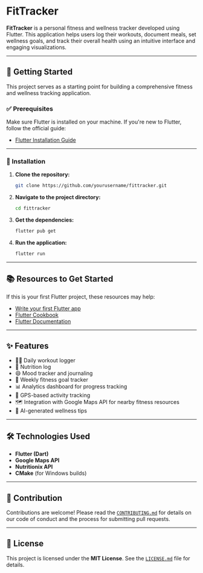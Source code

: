 # FitTracker

**FitTracker** is a personal fitness and wellness tracker developed using Flutter. This application helps users log their workouts, document meals, set wellness goals, and track their overall health using an intuitive interface and engaging visualizations.

---

## 🚀 Getting Started

This project serves as a starting point for building a comprehensive fitness and wellness tracking application.

### ✅ Prerequisites

Make sure Flutter is installed on your machine. If you're new to Flutter, follow the official guide:

- [Flutter Installation Guide](https://docs.flutter.dev/get-started/install)

---

### 🔧 Installation

1. **Clone the repository:**
   ```bash
   git clone https://github.com/yourusername/fittracker.git
   ```

2. **Navigate to the project directory:**
   ```bash
   cd fittracker
   ```

3. **Get the dependencies:**
   ```bash
   flutter pub get
   ```

4. **Run the application:**
   ```bash
   flutter run
   ```

---

## 📚 Resources to Get Started

If this is your first Flutter project, these resources may help:

- [Write your first Flutter app](https://docs.flutter.dev/get-started/codelab)
- [Flutter Cookbook](https://docs.flutter.dev/cookbook)
- [Flutter Documentation](https://docs.flutter.dev/)

---

## ✨ Features

- 🏋️‍♂️ Daily workout logger  
- 🍎 Nutrition log  
- 😄 Mood tracker and journaling  
- 🎯 Weekly fitness goal tracker  
- 📊 Analytics dashboard for progress tracking  
- 📍 GPS-based activity tracking  
- 🗺️ Integration with Google Maps API for nearby fitness resources  
- 🤖 AI-generated wellness tips  

---

## 🛠️ Technologies Used

- **Flutter (Dart)**
- **Google Maps API**
- **Nutritionix API**
- **CMake** (for Windows builds)

---

## 🤝 Contribution

Contributions are welcome! Please read the [`CONTRIBUTING.md`](CONTRIBUTING.md) for details on our code of conduct and the process for submitting pull requests.

---

## 📄 License

This project is licensed under the **MIT License**. See the [`LICENSE.md`](LICENSE.md) file for details.




